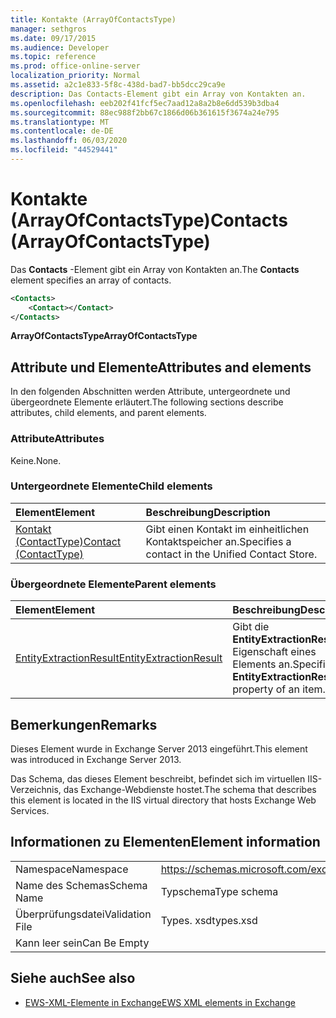 ```yaml
---
title: Kontakte (ArrayOfContactsType)
manager: sethgros
ms.date: 09/17/2015
ms.audience: Developer
ms.topic: reference
ms.prod: office-online-server
localization_priority: Normal
ms.assetid: a2c1e833-5f8c-438d-bad7-bb5dcc29ca9e
description: Das Contacts-Element gibt ein Array von Kontakten an.
ms.openlocfilehash: eeb202f41fcf5ec7aad12a8a2b8e6dd539b3dba4
ms.sourcegitcommit: 88ec988f2bb67c1866d06b361615f3674a24e795
ms.translationtype: MT
ms.contentlocale: de-DE
ms.lasthandoff: 06/03/2020
ms.locfileid: "44529441"
---
```

# <a name="contacts-arrayofcontactstype"></a><span data-ttu-id="e37e4-103">Kontakte (ArrayOfContactsType)</span><span class="sxs-lookup"><span data-stu-id="e37e4-103">Contacts (ArrayOfContactsType)</span></span>

<span data-ttu-id="e37e4-104">Das **Contacts** -Element gibt ein Array von Kontakten an.</span><span class="sxs-lookup"><span data-stu-id="e37e4-104">The **Contacts** element specifies an array of contacts.</span></span> 
  
```XML
<Contacts>
    <Contact></Contact>
</Contacts>
```

 <span data-ttu-id="e37e4-105">**ArrayOfContactsType**</span><span class="sxs-lookup"><span data-stu-id="e37e4-105">**ArrayOfContactsType**</span></span>
## <a name="attributes-and-elements"></a><span data-ttu-id="e37e4-106">Attribute und Elemente</span><span class="sxs-lookup"><span data-stu-id="e37e4-106">Attributes and elements</span></span>

<span data-ttu-id="e37e4-107">In den folgenden Abschnitten werden Attribute, untergeordnete und übergeordnete Elemente erläutert.</span><span class="sxs-lookup"><span data-stu-id="e37e4-107">The following sections describe attributes, child elements, and parent elements.</span></span>
  
### <a name="attributes"></a><span data-ttu-id="e37e4-108">Attribute</span><span class="sxs-lookup"><span data-stu-id="e37e4-108">Attributes</span></span>

<span data-ttu-id="e37e4-109">Keine.</span><span class="sxs-lookup"><span data-stu-id="e37e4-109">None.</span></span>
  
### <a name="child-elements"></a><span data-ttu-id="e37e4-110">Untergeordnete Elemente</span><span class="sxs-lookup"><span data-stu-id="e37e4-110">Child elements</span></span>

|<span data-ttu-id="e37e4-111">**Element**</span><span class="sxs-lookup"><span data-stu-id="e37e4-111">**Element**</span></span>|<span data-ttu-id="e37e4-112">**Beschreibung**</span><span class="sxs-lookup"><span data-stu-id="e37e4-112">**Description**</span></span>|
|:-----|:-----|
|[<span data-ttu-id="e37e4-113">Kontakt (ContactType)</span><span class="sxs-lookup"><span data-stu-id="e37e4-113">Contact (ContactType)</span></span>](contact-contacttype.md) <br/> |<span data-ttu-id="e37e4-114">Gibt einen Kontakt im einheitlichen Kontaktspeicher an.</span><span class="sxs-lookup"><span data-stu-id="e37e4-114">Specifies a contact in the Unified Contact Store.</span></span>  <br/> |
   
### <a name="parent-elements"></a><span data-ttu-id="e37e4-115">Übergeordnete Elemente</span><span class="sxs-lookup"><span data-stu-id="e37e4-115">Parent elements</span></span>

|<span data-ttu-id="e37e4-116">**Element**</span><span class="sxs-lookup"><span data-stu-id="e37e4-116">**Element**</span></span>|<span data-ttu-id="e37e4-117">**Beschreibung**</span><span class="sxs-lookup"><span data-stu-id="e37e4-117">**Description**</span></span>|
|:-----|:-----|
|[<span data-ttu-id="e37e4-118">EntityExtractionResult</span><span class="sxs-lookup"><span data-stu-id="e37e4-118">EntityExtractionResult</span></span>](entityextractionresult.md) <br/> |<span data-ttu-id="e37e4-119">Gibt die **EntityExtractionResult** -Eigenschaft eines Elements an.</span><span class="sxs-lookup"><span data-stu-id="e37e4-119">Specifies the **EntityExtractionResult** property of an item.</span></span>  <br/> |
   
## <a name="remarks"></a><span data-ttu-id="e37e4-120">Bemerkungen</span><span class="sxs-lookup"><span data-stu-id="e37e4-120">Remarks</span></span>

<span data-ttu-id="e37e4-121">Dieses Element wurde in Exchange Server 2013 eingeführt.</span><span class="sxs-lookup"><span data-stu-id="e37e4-121">This element was introduced in Exchange Server 2013.</span></span>
  
<span data-ttu-id="e37e4-122">Das Schema, das dieses Element beschreibt, befindet sich im virtuellen IIS-Verzeichnis, das Exchange-Webdienste hostet.</span><span class="sxs-lookup"><span data-stu-id="e37e4-122">The schema that describes this element is located in the IIS virtual directory that hosts Exchange Web Services.</span></span>
  
## <a name="element-information"></a><span data-ttu-id="e37e4-123">Informationen zu Elementen</span><span class="sxs-lookup"><span data-stu-id="e37e4-123">Element information</span></span>

|||
|:-----|:-----|
|<span data-ttu-id="e37e4-124">Namespace</span><span class="sxs-lookup"><span data-stu-id="e37e4-124">Namespace</span></span>  <br/> |https://schemas.microsoft.com/exchange/services/2006/types  <br/> |
|<span data-ttu-id="e37e4-125">Name des Schemas</span><span class="sxs-lookup"><span data-stu-id="e37e4-125">Schema Name</span></span>  <br/> |<span data-ttu-id="e37e4-126">Typschema</span><span class="sxs-lookup"><span data-stu-id="e37e4-126">Type schema</span></span>  <br/> |
|<span data-ttu-id="e37e4-127">Überprüfungsdatei</span><span class="sxs-lookup"><span data-stu-id="e37e4-127">Validation File</span></span>  <br/> |<span data-ttu-id="e37e4-128">Types. xsd</span><span class="sxs-lookup"><span data-stu-id="e37e4-128">types.xsd</span></span>  <br/> |
|<span data-ttu-id="e37e4-129">Kann leer sein</span><span class="sxs-lookup"><span data-stu-id="e37e4-129">Can Be Empty</span></span>  <br/> ||
   
## <a name="see-also"></a><span data-ttu-id="e37e4-130">Siehe auch</span><span class="sxs-lookup"><span data-stu-id="e37e4-130">See also</span></span>



- [<span data-ttu-id="e37e4-131">EWS-XML-Elemente in Exchange</span><span class="sxs-lookup"><span data-stu-id="e37e4-131">EWS XML elements in Exchange</span></span>](ews-xml-elements-in-exchange.md)


